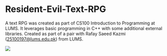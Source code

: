# Resident-Evil-Text-RPG
A text RPG was created as part of CS100 Introduction to Programming at LUMS. It leverages basic programming in C++ with some additional external libraries.
Created as part of a pair with Rafay Saeed Kazmi (25100197@lums.edu.pk) from LUMS. 

<img src="https://th.bing.com/th/id/OIG.1xpbHKINrgHA3KBgxczc?pid=ImgGn" align="center">




